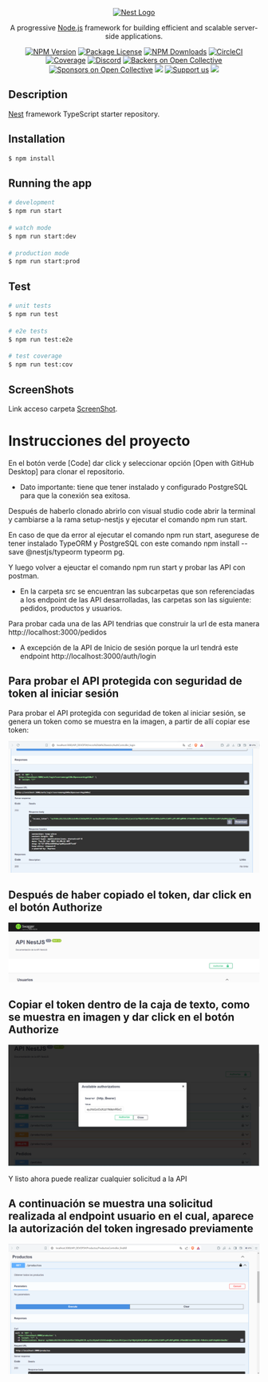 <p align="center">
  <a href="http://nestjs.com/" target="blank"><img src="https://nestjs.com/img/logo-small.svg" width="200" alt="Nest Logo" /></a>
</p>

[circleci-image]: https://img.shields.io/circleci/build/github/nestjs/nest/master?token=abc123def456
[circleci-url]: https://circleci.com/gh/nestjs/nest

  <p align="center">A progressive <a href="http://nodejs.org" target="_blank">Node.js</a> framework for building efficient and scalable server-side applications.</p>
    <p align="center">
<a href="https://www.npmjs.com/~nestjscore" target="_blank"><img src="https://img.shields.io/npm/v/@nestjs/core.svg" alt="NPM Version" /></a>
<a href="https://www.npmjs.com/~nestjscore" target="_blank"><img src="https://img.shields.io/npm/l/@nestjs/core.svg" alt="Package License" /></a>
<a href="https://www.npmjs.com/~nestjscore" target="_blank"><img src="https://img.shields.io/npm/dm/@nestjs/common.svg" alt="NPM Downloads" /></a>
<a href="https://circleci.com/gh/nestjs/nest" target="_blank"><img src="https://img.shields.io/circleci/build/github/nestjs/nest/master" alt="CircleCI" /></a>
<a href="https://coveralls.io/github/nestjs/nest?branch=master" target="_blank"><img src="https://coveralls.io/repos/github/nestjs/nest/badge.svg?branch=master#9" alt="Coverage" /></a>
<a href="https://discord.gg/G7Qnnhy" target="_blank"><img src="https://img.shields.io/badge/discord-online-brightgreen.svg" alt="Discord"/></a>
<a href="https://opencollective.com/nest#backer" target="_blank"><img src="https://opencollective.com/nest/backers/badge.svg" alt="Backers on Open Collective" /></a>
<a href="https://opencollective.com/nest#sponsor" target="_blank"><img src="https://opencollective.com/nest/sponsors/badge.svg" alt="Sponsors on Open Collective" /></a>
  <a href="https://paypal.me/kamilmysliwiec" target="_blank"><img src="https://img.shields.io/badge/Donate-PayPal-ff3f59.svg"/></a>
    <a href="https://opencollective.com/nest#sponsor"  target="_blank"><img src="https://img.shields.io/badge/Support%20us-Open%20Collective-41B883.svg" alt="Support us"></a>
  <a href="https://twitter.com/nestframework" target="_blank"><img src="https://img.shields.io/twitter/follow/nestframework.svg?style=social&label=Follow"></a>
</p>
  <!--[![Backers on Open Collective](https://opencollective.com/nest/backers/badge.svg)](https://opencollective.com/nest#backer)
  [![Sponsors on Open Collective](https://opencollective.com/nest/sponsors/badge.svg)](https://opencollective.com/nest#sponsor)-->

## Description

[Nest](https://github.com/nestjs/nest) framework TypeScript starter repository.

## Installation

```bash
$ npm install
```

## Running the app

```bash
# development
$ npm run start

# watch mode
$ npm run start:dev

# production mode
$ npm run start:prod
```

## Test

```bash
# unit tests
$ npm run test

# e2e tests
$ npm run test:e2e

# test coverage
$ npm run test:cov
```

<!-- ## Support

Nest is an MIT-licensed open source project. It can grow thanks to the sponsors and support by the amazing backers. If you'd like to join them, please [read more here](https://docs.nestjs.com/support).

## Stay in touch

- Author - [Kamil Myśliwiec](https://kamilmysliwiec.com)
- Website - [https://nestjs.com](https://nestjs.com/)
- Twitter - [@nestframework](https://twitter.com/nestframework)

## License

Nest is [MIT licensed](LICENSE). -->

## ScreenShots

Link acceso carpeta [ScreenShot](https://github.com/jemga98/app-api-gabriel-p/tree/main/screenshots).



# Instrucciones del proyecto

En el botón verde [Code] dar click y seleccionar opción [Open with GitHub Desktop] para clonar el repositorio.

- Dato importante: tiene que tener instalado y configurado PostgreSQL para que la conexión sea exitosa.

Después de haberlo clonado abrirlo con visual studio code abrir la terminal y cambiarse a la rama setup-nestjs y ejecutar el comando npm run start.

En caso de que da error al ejecutar el comando npm run start, asegurese de tener instalado TypeORM y PostgreSQL con este comando npm install --save @nestjs/typeorm typeorm pg.

Y luego volver a ejeuctar el comando npm run start y probar las API con postman.

- En la carpeta src se encuentran las subcarpetas que son referenciadas a los endpoint de las API desarrolladas, las carpetas son las siguiente: pedidos, productos y usuarios.

Para probar cada una de las API tendrias que construir la url de esta manera http://localhost:3000/pedidos

- A excepción de la API de Inicio de sesión porque la url tendrá este endpoint http://localhost:3000/auth/login


## Para probar el API protegida con seguridad de token al iniciar sesión

Para probar el API protegida con seguridad de token al iniciar sesión, se genera un token como se muestra en la imagen, a partir de allí copiar ese token:

![Token de Inicio de Sesión](./screenshots/Pruebas_API/token_inicio_sesion.png)

## Después de haber copiado el token, dar click en el botón Authorize

![Token Autorizacion](./screenshots/Pruebas_API/autorizacion_by_token_proteccion_seguridad.png)

## Copiar el token dentro de la caja de texto, como se muestra en imagen y dar click en el botón Authorize

![Token Autorizacion](./screenshots/Pruebas_API/seguridad_bytoken_acceder_endpoint.png)

Y listo ahora puede realizar cualquier solicitud a la API

## A continuación se muestra una solicitud realizada al endpoint usuario en el cual, aparece la autorización del token ingresado previamente

![Solicitud token](./screenshots/Pruebas_API/solicitud_getProducto_validada_bytoken.png)